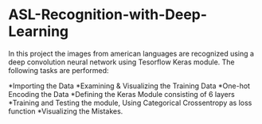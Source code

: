 # ASL-Recognition-with-Deep-Learning #
In this project the images from american languages are recognized using a deep convolution neural network using Tesorflow Keras module. The following tasks are performed:

*Importing the Data
*Examining & Visualizing the Training Data
*One-hot Encoding the Data
*Defining the Keras Module consisting of 6 layers
*Training and Testing the module, Using Categorical Crossentropy as loss function
*Visualizing the Mistakes.
